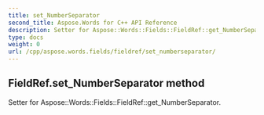 ```yaml
---
title: set_NumberSeparator
second_title: Aspose.Words for C++ API Reference
description: Setter for Aspose::Words::Fields::FieldRef::get_NumberSeparator. 
type: docs
weight: 0
url: /cpp/aspose.words.fields/fieldref/set_numberseparator/
---
```

## FieldRef.set_NumberSeparator method


Setter for Aspose::Words::Fields::FieldRef::get_NumberSeparator. 

